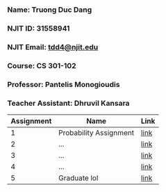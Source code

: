 ### Name: Truong Duc Dang
### NJIT ID: 31558941
### NJIT Email: tdd4@njit.edu
### Course: CS 301-102
### Professor: Pantelis Monogioudis
### Teacher Assistant: Dhruvil Kansara

Assignment | Name | Link |
--- | --- | --- |
1 | Probability Assignment | [link](https://github.com/2dtkingslayer/cs301-assignments/blob/main/HW1%20Probability%20Assignment/HW1_ProbabilityAssignment.md)|
2 | ... | [link]()|
3 | ... | [link]()|
4 | ... | [link]()|
5 | Graduate lol | [link]()|
